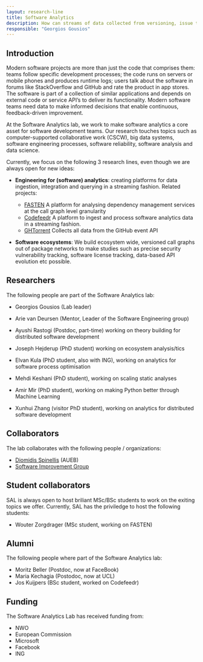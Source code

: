 ```yaml
---
layout: research-line
title: Software Analytics
description: How can streams of data collected from versioning, issue tracking, and continuous integration repositories be used to understand and improve the software development process?
responsible: "Georgios Gousios"
---
```


## Introduction

Modern software projects are more than just the code that comprises them: teams
follow specific development processes; the code runs on servers or mobile phones
and produces runtime logs; users talk about the software in forums like
StackOverflow and GitHub and rate the product in app stores. The software is
part of a collection of similar applications and depends on external code or
service API’s to deliver its functionality. Modern software teams need data to
make informed decisions that enable continuous, feedback-driven improvement.

At the Software Analytics lab, we work to make software analytics a core asset for software development teams. Our research touches topics such as computer-supported collaborative work (CSCW), big data systems, software engineering processes, software reliability, software analysis and data science.

Currently, we focus on the following 3 research lines, even though we are always open for new ideas:

* **Engineering for (software) analytics**: creating platforms for data ingestion, integration and querying in a streaming fashion. Related projects:

    * [FASTEN](https://www.fasten-project.eu) A platform for analysing dependency 
    management services at the call graph level granularity
    * [Codefeedr](http://codefeedr.org) A platform to ingest and process
      software analytics data in a streaming fashion.
    * [GHTorrent](https://ghtorrent.org) Collects all data from the GitHub event
      API

* **Software ecosystems**: We build ecosystem wide, versioned call graphs out
of package networks to make studies such as precise security vulnerability
tracking, software license tracking, data-based API evolution etc possible.

## Researchers

The following people are part of the Software Analytics lab:

* Georgios Gousios (Lab leader)
* Arie van Deursen (Mentor, Leader of the Software Engineering group)

* Ayushi Rastogi (Postdoc, part-time) working on theory building for distributed software development
* Joseph Hejderup (PhD student) working on ecosystem analysis/tics
* Elvan Kula (PhD student, also with ING), working on analytics for software process optimisation
* Mehdi Keshani (PhD student), working on scaling static analyses
* Amir Mir (PhD student), working on making Python better through Machine Learning
* Xunhui Zhang (visitor PhD student), working on analytics for distributed software development

## Collaborators

The lab collaborates with the following people / organizations:

* [Diomidis Spinellis](http://spinellis.gr) (AUEB)
* [Software Improvement Group](https://sig.eu)

## Student collaborators

SAL is always open to host briliant MSc/BSc students to work on the exiting
topics we offer. Currently, SAL has the priviledge to host the following
students:

* Wouter Zorgdrager (MSc student, working on FASTEN)


## Alumni

The following people where part of the Software Analytics lab:

* Moritz Beller (Postdoc, now at FaceBook)
* Maria Kechagia (Postodoc, now at UCL)
* Jos Kuijpers (BSc student, worked on Codefeedr)

## Funding

The Software Analytics Lab has received funding from:

* NWO
* European Commission
* Microsoft
* Facebook
* ING
